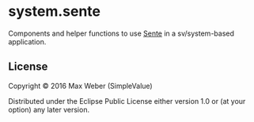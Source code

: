 # system.sente

Components and helper functions to use
[Sente](https://github.com/ptaoussanis/sente) in a sv/system-based
application.

## License

Copyright © 2016 Max Weber (SimpleValue)

Distributed under the Eclipse Public License either version 1.0 or (at
your option) any later version.
